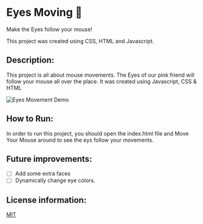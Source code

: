 # Eyes Moving 👀
Make the Eyes follow your mouse!

This project was created using CSS, HTML and Javascript. 

## Description: 
This project is all about mouse movements. The Eyes of our pink friend will follow your mouse all over the place. It was created using Javascript, CSS & HTML


![Eyes Movement Demo](https://user-images.githubusercontent.com/71361700/112067208-131f8c80-8b3e-11eb-9529-b21c163b8c81.gif)



## How to Run: 
In order to run this project, you should open the index.html file and Move Your Mouse around to see the eys follow your movements. 

## Future improvements: 

- [ ] Add some extra faces
- [ ] Dynamically change eye colors.

## License information: 

[MIT](https://choosealicense.com/licenses/mit/)
